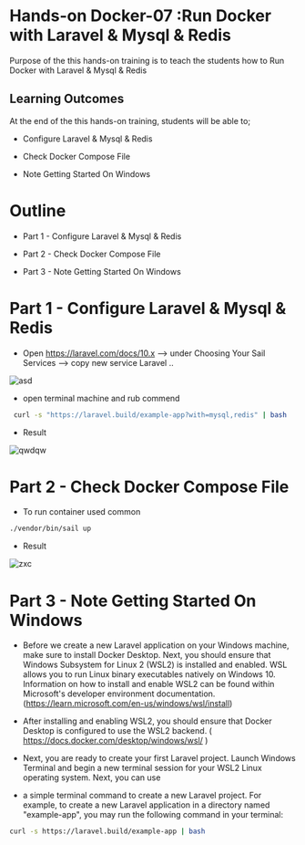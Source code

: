 # Hands-on Docker-07 :Run Docker with Laravel & Mysql & Redis
 

Purpose of the this hands-on training is to teach the students how to Run Docker with Laravel & Mysql & Redis 

## Learning Outcomes

At the end of the this hands-on training, students will be able to;

- Configure Laravel & Mysql & Redis 

- Check Docker Compose File

- Note Getting Started On Windows


# Outline
- Part 1 - Configure Laravel & Mysql & Redis  

- Part 2 - Check Docker Compose File

- Part 3 - Note Getting Started On Windows


# Part 1 - Configure Laravel & Mysql & Redis 

- Open https://laravel.com/docs/10.x --> under Choosing Your Sail Services --> copy new service Laravel ..    

![asd](https://user-images.githubusercontent.com/111190149/228834148-5bf40c61-8f00-490b-a278-0f897aa962d4.jpg)


- open terminal machine and rub commend 
```bash
 curl -s "https://laravel.build/example-app?with=mysql,redis" | bash
```

-	Result 

![qwdqw](https://user-images.githubusercontent.com/111190149/228834350-d71c5c3c-55a6-40df-ac17-1cf88c1db43b.jpg)


# Part 2 - Check Docker Compose File

- To run container used common  

```bash
./vendor/bin/sail up
```
 -	Result 
 
 ![zxc](https://user-images.githubusercontent.com/111190149/228834732-2ceadab5-ff9b-4656-950e-2027b3026b88.jpg)

 
# Part 3 - Note Getting Started On Windows

- Before we create a new Laravel application on your Windows machine, make sure to install Docker Desktop. Next, you should ensure that Windows Subsystem for Linux 2 (WSL2) is 
installed and enabled. WSL allows you to run Linux binary executables natively on Windows 10. Information on how to install and enable WSL2 can be found within Microsoft's developer environment documentation. (https://learn.microsoft.com/en-us/windows/wsl/install)

- After installing and enabling WSL2, you should ensure that Docker Desktop is configured to use the WSL2 backend. ( https://docs.docker.com/desktop/windows/wsl/ )
- Next, you are ready to create your first Laravel project. Launch Windows Terminal and begin a new terminal session for your WSL2 Linux operating system. Next, you can use

- a simple terminal command to create a new Laravel project. For example, to create a new Laravel application in a directory named "example-app", you may run the following command in your terminal:

```bash
curl -s https://laravel.build/example-app | bash
```
